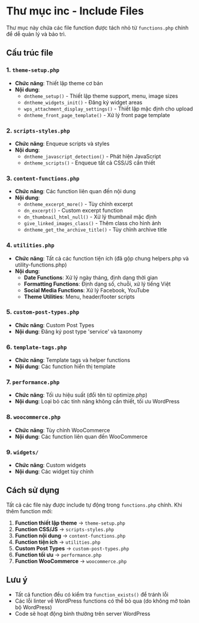 # Thư mục inc - Include Files

Thư mục này chứa các file function được tách nhỏ từ `functions.php` chính để dễ quản lý và bảo trì.

## Cấu trúc file

### 1. `theme-setup.php`
- **Chức năng**: Thiết lập theme cơ bản
- **Nội dung**:
  - `dntheme_setup()` - Thiết lập theme support, menu, image sizes
  - `dntheme_widgets_init()` - Đăng ký widget areas
  - `wps_attachment_display_settings()` - Thiết lập mặc định cho upload
  - `dntheme_front_page_template()` - Xử lý front page template

### 2. `scripts-styles.php`
- **Chức năng**: Enqueue scripts và styles
- **Nội dung**:
  - `dntheme_javascript_detection()` - Phát hiện JavaScript
  - `dntheme_scripts()` - Enqueue tất cả CSS/JS cần thiết

### 3. `content-functions.php`
- **Chức năng**: Các function liên quan đến nội dung
- **Nội dung**:
  - `dntheme_excerpt_more()` - Tùy chỉnh excerpt
  - `dn_excerpt()` - Custom excerpt function
  - `dn_thumbnail_html_null()` - Xử lý thumbnail mặc định
  - `give_linked_images_class()` - Thêm class cho hình ảnh
  - `dntheme_get_the_archive_title()` - Tùy chỉnh archive title

### 4. `utilities.php`
- **Chức năng**: Tất cả các function tiện ích (đã gộp chung helpers.php và utility-functions.php)
- **Nội dung**:
  - **Date Functions**: Xử lý ngày tháng, định dạng thời gian
  - **Formatting Functions**: Định dạng số, chuỗi, xử lý tiếng Việt
  - **Social Media Functions**: Xử lý Facebook, YouTube
  - **Theme Utilities**: Menu, header/footer scripts

### 5. `custom-post-types.php`
- **Chức năng**: Custom Post Types
- **Nội dung**: Đăng ký post type 'service' và taxonomy

### 6. `template-tags.php`
- **Chức năng**: Template tags và helper functions
- **Nội dung**: Các function hiển thị template

### 7. `performance.php`
- **Chức năng**: Tối ưu hiệu suất (đổi tên từ optimize.php)
- **Nội dung**: Loại bỏ các tính năng không cần thiết, tối ưu WordPress

### 8. `woocommerce.php`
- **Chức năng**: Tùy chỉnh WooCommerce
- **Nội dung**: Các function liên quan đến WooCommerce

### 9. `widgets/`
- **Chức năng**: Custom widgets
- **Nội dung**: Các widget tùy chỉnh

## Cách sử dụng

Tất cả các file này được include tự động trong `functions.php` chính. Khi thêm function mới:

1. **Function thiết lập theme** → `theme-setup.php`
2. **Function CSS/JS** → `scripts-styles.php`
3. **Function nội dung** → `content-functions.php`
4. **Function tiện ích** → `utilities.php`
5. **Custom Post Types** → `custom-post-types.php`
6. **Function tối ưu** → `performance.php`
7. **Function WooCommerce** → `woocommerce.php`

## Lưu ý

- Tất cả function đều có kiểm tra `function_exists()` để tránh lỗi
- Các lỗi linter về WordPress functions có thể bỏ qua (do không mở toàn bộ WordPress)
- Code sẽ hoạt động bình thường trên server WordPress 